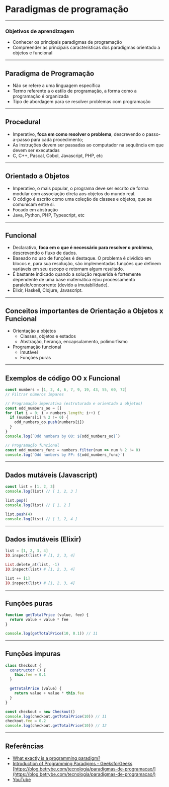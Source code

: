 # Paradigmas de programação
- - - -
### Objetivos de aprendizagem
- Conhecer os principais paradigmas de programação
- Compreender as principais características dos paradigmas orientado a objetos e funcional

- - - -

## Paradigma de Programação
- Não se refere a uma linguagem específica
- Termo referente a o estilo de programação, a forma como a programação é organizada
- Tipo de abordagem para se resolver problemas com programação

- - - -

## Procedural
- Imperativo, **foca em como resolver o problema**, descrevendo o passo-a-passo para cada procedimento;
- As instruções devem ser passadas ao computador na sequência em que devem ser executadas
- C, C++, Pascal, Cobol, Javascript, PHP, etc

- - - -

## Orientado a Objetos
- Imperativo,  o mais popular, o programa deve ser escrito de forma modular com associação direta aos objetos do mundo real.
- O código é escrito como uma coleção de classes e objetos, que se comunicam entre si.
- Focado em abstração
- Java, Python, PHP, Typescript, etc

- - - -

## Funcional
- Declarativo,  **foca em o que é necessário para resolver o problema**, descrevendo o fluxo de dados.
- Baseado no uso de funções é destaque. O problema é dividido em blocos e, para sua resolução, são implementadas funções que definem variáveis em seu escopo e retornam algum resultado. 
- É bastante indicado quando a solução requerida é fortemente dependente de uma base matemática e/ou processamento paralelo/concorrente (devido a imutabilidade).  
- Elixir, Haskell, Clojure, Javascript.

- - - -

## Conceitos importantes de Orientação a Objetos x Funcional
- Orientação a objetos
	- Classes, objetos e estados
	- Abstração, herança, encapsulamento, polimorfismo
- Programação funcional
	- Imutável
	- Funções puras

- - - -

## Exemplos de código OO x Funcional
```javascript
const numbers = [1, 2, 4, 6, 7, 9, 19, 43, 55, 60, 72]
// Filtrar números ímpares

// Programação imperativa (estruturada e orientada a objetos)
const odd_numbers_oo = []
for (let i = 0; i < numbers.length; i++) {
  if (numbers[i] % 2 != 0) {
    odd_numbers_oo.push(numbers[i])
  }
}
console.log(`Odd numbers by OO: ${odd_numbers_oo}`)

// Programação funcional
const odd_numbers_func = numbers.filter(num => num % 2 != 0)
console.log(`Odd numbers by FP: ${odd_numbers_func}`)

```

- - - -

## Dados mutáveis (Javascript)
```javascript
const list = [1, 2, 3]
console.log(list) // [ 1, 2, 3 ]

list.pop()
console.log(list) // [ 1, 2 ]

list.push(4)
console.log(list) // [ 1, 2, 4 ]
```

- - - -

## Dados imutáveis (Elixir)
```elixir
list = [1, 2, 3, 4]
IO.inspect(list) # [1, 2, 3, 4]

List.delete_at(list, -1)
IO.inspect(list) # [1, 2, 3, 4]

list ++ [1]
IO.inspect(list) # [1, 2, 3, 4]
```

- - - -

## Funções puras
```javascript
function getTotalPrice (value, fee) {
  return value + value * fee
}

console.log(getTotalPrice(10, 0.1)) // 11
```

- - - -

## Funções impuras
```javascript
class Checkout {
  constructor () {
    this.fee = 0.1
  }

  getTotalPrice (value) {
    return value + value * this.fee
  }
}

const checkout = new Checkout()
console.log(checkout.getTotalPrice(10)) // 11
checkout.fee = 0.2
console.log(checkout.getTotalPrice(10)) // 12
```

- - - -

## Referências
- [What exactly is a programming paradigm?](https://www.freecodecamp.org/news/what-exactly-is-a-programming-paradigm/)
- [Introduction of Programming Paradigms - GeeksforGeeks](https://www.geeksforgeeks.org/introduction-of-programming-paradigms/)
[https://blog.betrybe.com/tecnologia/paradigmas-de-programacao/](https://blog.betrybe.com/tecnologia/paradigmas-de-programacao/)
- [YouTube](https://www.youtube.com/watch?v=EefVmQ2wPlM&t=1s)